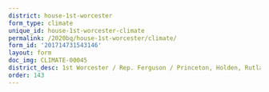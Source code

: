 ```yaml
---
district: house-1st-worcester
form_type: climate
unique_id: house-1st-worcester-climate
permalink: /2020bq/house-1st-worcester/climate/
form_id: '201714731543146'
layout: form
doc_img: CLIMATE-00045
district_desc: 1st Worcester / Rep. Ferguson / Princeton, Holden, Rutland, Paxton...
order: 143
---
```

